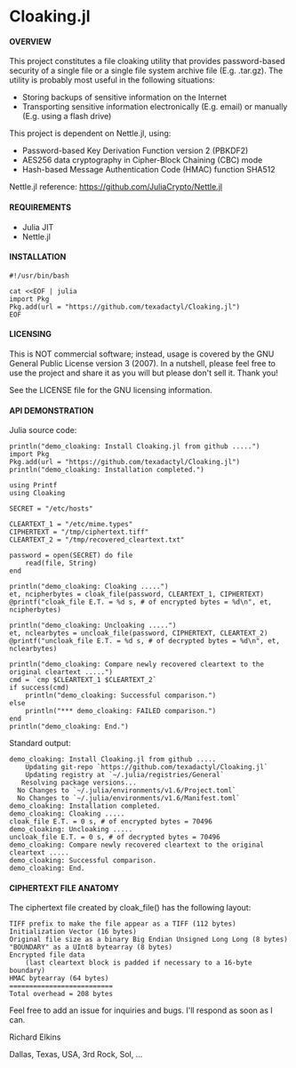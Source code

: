 # Cloaking.jl

#### OVERVIEW

This project constitutes a file cloaking utility that provides password-based security of a single file or a single file system archive file (E.g. .tar.gz). The utility is probably most useful in the following situations:

* Storing backups of sensitive information on the Internet
* Transporting sensitive information electronically (E.g. email) or manually (E.g. using a flash drive)

This project is dependent on Nettle.jl, using:

* Password-based Key Derivation Function version 2 (PBKDF2)
* AES256 data cryptography in Cipher-Block Chaining (CBC) mode
* Hash-based Message Authentication Code (HMAC) function SHA512

Nettle.jl reference: https://github.com/JuliaCrypto/Nettle.jl

#### REQUIREMENTS

* Julia JIT
* Nettle.jl

#### INSTALLATION ####
```
#!/usr/bin/bash

cat <<EOF | julia
import Pkg
Pkg.add(url = "https://github.com/texadactyl/Cloaking.jl")
EOF
```

#### LICENSING

This is NOT commercial software; instead, usage is covered by the GNU General Public License version 3 (2007). In a nutshell, please feel free to use the project and share it as you will but please don't sell it. Thank you!

See the LICENSE file for the GNU licensing information.

#### API DEMONSTRATION

Julia source code:
```
println("demo_cloaking: Install Cloaking.jl from github .....")
import Pkg
Pkg.add(url = "https://github.com/texadactyl/Cloaking.jl")
println("demo_cloaking: Installation completed.")

using Printf
using Cloaking

SECRET = "/etc/hosts"

CLEARTEXT_1 = "/etc/mime.types"
CIPHERTEXT = "/tmp/ciphertext.tiff"
CLEARTEXT_2 = "/tmp/recovered_cleartext.txt"

password = open(SECRET) do file
    read(file, String)
end

println("demo_cloaking: Cloaking .....")
et, ncipherbytes = cloak_file(password, CLEARTEXT_1, CIPHERTEXT)
@printf("cloak_file E.T. = %d s, # of encrypted bytes = %d\n", et, ncipherbytes)

println("demo_cloaking: Uncloaking .....")
et, nclearbytes = uncloak_file(password, CIPHERTEXT, CLEARTEXT_2)
@printf("uncloak_file E.T. = %d s, # of decrypted bytes = %d\n", et, nclearbytes)

println("demo_cloaking: Compare newly recovered cleartext to the original cleartext .....")
cmd = `cmp $CLEARTEXT_1 $CLEARTEXT_2`
if success(cmd)
    println("demo_cloaking: Successful comparison.")
else
    println("*** demo_cloaking: FAILED comparison.")
end
println("demo_cloaking: End.")
```

Standard output:
```
demo_cloaking: Install Cloaking.jl from github .....
    Updating git-repo `https://github.com/texadactyl/Cloaking.jl`
    Updating registry at `~/.julia/registries/General`
   Resolving package versions...
  No Changes to `~/.julia/environments/v1.6/Project.toml`
  No Changes to `~/.julia/environments/v1.6/Manifest.toml`
demo_cloaking: Installation completed.
demo_cloaking: Cloaking .....
cloak_file E.T. = 0 s, # of encrypted bytes = 70496
demo_cloaking: Uncloaking .....
uncloak_file E.T. = 0 s, # of decrypted bytes = 70496
demo_cloaking: Compare newly recovered cleartext to the original cleartext .....
demo_cloaking: Successful comparison.
demo_cloaking: End.
```

#### CIPHERTEXT FILE ANATOMY

The ciphertext file created by cloak_file() has the following layout:

    TIFF prefix to make the file appear as a TIFF (112 bytes)
    Initialization Vector (16 bytes)
    Original file size as a binary Big Endian Unsigned Long Long (8 bytes)
    "BOUNDARY" as a UInt8 bytearray (8 bytes)
    Encrypted file data 
        (last cleartext block is padded if necessary to a 16-byte boundary)
    HMAC bytearray (64 bytes)
    ==========================
    Total overhead = 208 bytes

Feel free to add an issue for inquiries and bugs. I'll respond as soon as I can.

Richard Elkins 

Dallas, Texas, USA, 3rd Rock, Sol, ...
